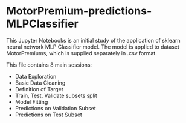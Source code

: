 # MotorPremium-predictions-MLPClassifier
This Jupyter Notebooks is an initial study of the application of sklearn neural network MLP Classifier model. The model is applied to dataset MotorPremiums, which is supplied separately in .csv format.

This file contains 8 main sessions:
- Data Exploration
- Basic Data Cleaning
- Definition of Target
- Train, Test, Validate subsets split
- Model Fitting
- Predictions on Validation Subset
- Predictions on Test Subset
